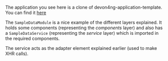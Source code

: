 The application you see here is a clone of devon4ng-application-template. You can find it [here](https://github.com/devonfw/devon4ng-application-template)

The `SampleDataModule` is a nice example of the different layers explained. It holds some components (representing the *components* layer) and also has a `SampleDataService` (representing the *service* layer) which is imported in the required components.

The service acts as the adapter element explained earlier (used to make XHR calls). 